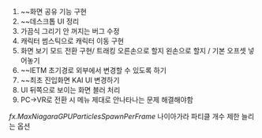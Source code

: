1. ~~화면 공유 기능 구현
2. ~~데스크톱 UI 정리 
3. 가끔식 그리기 안 꺼지는 버그 수정
4. 캐릭터 썸스틱으로 캐릭터 이동 구현
5. 화면 보기 모드 전환 구현/ 트래킹 오른손으로 할지 왼손으로 할지 / 기본 오프셋 넣어놓기 
6. ~~IETM 초기경로 외부에서 변경할 수 있도록 하기 
7. ~~최초 진입화면 KAI UI 변경하기 
8. UI 뒤쪽으로 보이는 화면 블러 처리 
9. PC->VR로 전환 시 메뉴 제대로 안나타나는 문제 해결해야함 

_fx.MaxNiagaraGPUParticlesSpawnPerFrame_ 나이아가라 파티클 개수 제한 늘리는 옵션